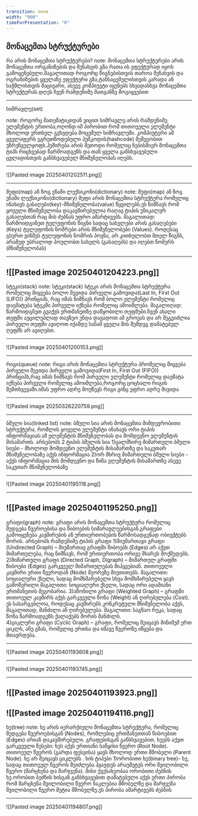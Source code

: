 ```yaml
---
transition: none
width: "900"
timeForPresentation: "0"
---
```

მონაცემთა სტრუქტურები
---
რა არის მონაცემთა სტრუქტურები?
note:
	მონაცემთა სტრუქტურები არის მონაცემთა ორგანიზების და შენახვის გზა რათა ის ეფექტურად იყოს გამოყენებული.მაგალითად როგორც წიგნებისთვის თაროა შენახვის და ოგრანიზების ყველაზე ეფექტური გზა,ტანსაცემელისთვის კარადა ან საჭმლისთვის მაცივარი, ასევე კომპიუეტი იყენებს სხვადასხვა მონაცემთა სტრუქტურას.დღეს ჩვენ რამდენიმე მათგანზე მოგიყვებით
	
---


 სიმრავლე(set)
 
note:
	 როგორც მათემატიკიდან ვიცით სიმრავლე არის რამდენიმე ელემენტის ერთობა,ოღონდ იმ პირობით რომ თითოეული ელემენტი მხოლოდ ერთხელ გვხვდება მოცემულ სიმრავლეში. კომპიუტერი ამ ყველაფერს ეგრეთწოდებული ჰეშკოდის(hashcode) მეშვეობით უზრუნველყოფს.ჰეშირება არის მეთოდი რომელიც ნებისმიერ მონაცემთა ტიპს რიცხვებად წარმოადგენს და თან ყველა განსხვავებული ცვლადისთვის განსხვავებულ მნიშვნელობას იღებს.



---
![[Pasted image 20250401202511.png]]

---
მეფი(map) ან ზოგ ენაში ლექსიკონი(dictionary)
note:
	მეფი(map) ან ზოგ ენაში ლექსიკონი(dictionary)
	მეფი არის მონაცემთა სტრუქტურა რომელიც ინახავს გასაღები(key)-მნიშვნელობა(value) წყვილებს.ეს ნიშნავს რომ ყოველი მნიშვნელობა დაკავშირებულია რაღაც ტიპის უნიკალურ გასაღებთან რაც მის ძებნას უფრო ამარტივებს.
	 მაგალითად:
	წარმოიდგინეთ ტელეფონის წიგნი სადაც სახელები არის გასაღებები (Keys) ტელეფონის ნომრები არის მნიშვნელობები (Values).
	როდესაც გსურთ ვინმეს ტელეფონის ნომრის პოვნა, არ კითხულობთ მთელ წიგნს, არამედ უბრალოდ პოულობთ სახელს (გასაღებს) და იღებთ ნომერს (მნიშვნელობას)

---
![[Pasted image 20250401204223.png]]
---
სტეკი(stack)
note:
	სტეკი(stack)
	სტეკი არის მონაცემთა სტრუქტურა რომელიც მიყვება ბოლო შევიდა პირველი გამოვიდა(Last In, First Out (LIFO)) პრინციპს, რაც იმას ნიშნავს რომ ბოლო ელემენტი რომელიც დაემატება სტეკში პირველი იქნება რომელიც ამოიშლება.
	მაგალიღად:
	წარმოიდგნეთ გვაქვს ერთმანეთზე დაწყობილი თეფშები.ჩვენ ახალი თეფში აუცილებლად თავზეო უნდა დავადოთ ამ გროვას და არ შეგვიძლია პირველი თეფში ავიღოთ იქამდე სანამ ყველა მის შემდეგ დამატებულ ღეფშს არ ავიღებთ.

---
![[Pasted image 20250401200153.png]]

---

რიგი(queue)
note:
	რიგი არის მონაცემთა სტრუქტურა პრომელიც მიყვება პირველი შევიდა პირველი გამოვიდა(First In, First Out (FIFO)) პრინციპს,რაც იმას ნიშნავს რომ პირველი ელემენტი რომელიც დაემატა იქნება პირველი რომელიც ამოიშლება,როგორც ცოცხალი რიგის შემთხვევაში.იმას უფრო ადრე მოუწევს რიგი ვინც უფრო ადრე მივიდა

---

![[Pasted image 20250326220759.png]]

---

ბმული სია(linked list)
note:
	ბმული სია  არის მონაცემთა მიმდევრობითი სტრუქტურა, რომლის ყოველი ელემენტი ინახავს ორი ტიპის ინფორმაციას:ამ ელემენტის მნიშვნელობას და მომდევნო ელემენტის მისამართს.
	არსებობს 2 ტიპის ბმულის სია
	1)ცალმხირვ მიმართული ბმული სიები - მხოლოდ მომდევნო ელემენტის მისამართზე და საკუთარ მნიშვნელობაზე აქვს ინფორმაცია
	2)ორ მხრივ მიმართული ბმული სიები - აქვს ინფორმაცია მის მომდევნო და წინა ელემენტის მისამართზე ასევე საკუთარ მნიშვნელობაზე

---
![[Pasted image 20250401195118.png]]

---
![[Pasted image 20250401195250.png]]
---
გრაფი(graph)
note:
	გრაფი არის მონაცემთა სტრუქტურა რომელიც შედგება წვეროებისა და წიბოების სიმარავლეებისგან.გრაფები გამოიყენება კავშირების ან ურთიერთობების წარმოსადგენად ობიექტებს შორის.
	არსებობს რამდენიმე ტიპის გრაფი
	1)მიუმართავი გრაფი (Undirected Graph) – მიუმართავ გრაფში წიბოებს (Edges) არ აქვთ მიმართულება, რაც ნიშნავს, რომ ურთიერთობა ორივე მხარეს მოქმედებს.
	2)მიმართული გრაფი (Directed Graph, Digraph) – მიმართულ გრაფში წიბოები (Edges) გარკვეულ მიმართულებას მიჰყვებიან. თითოეული კავშირი ერთი წვეროდან (Node) მეორეზე მიუთითებს.
	მაგალითი: სოციალური ქსელი, სადაც მომხმარებელი სხვა მომხმარებელი ყავს გამოწერილი 
	მაგალითი: სოციალური ქსელი, სადაც ორი ადამიანი ერთმანეთის მეგობარია.
	3)აწონილი გრაფი (Weighted Graph) – გრაფში თითოეულ კავშირს აქვს გარკვეული წონა (Weight) ან ღირებულება (Cost). ეს სასარგებლოა, როდესაც კავშირებს კონკრეტული მნიშვნელობა აქვს, მაგალითად, მანძილი ან ღირებულება.
	მაგალითი: საგზაო რუკა, სადაც წონა წარმოადგენს ქალაქებს შორის მანძილს.	
	4)ციკლური გრაფი (Cyclic Graph) – გრაფი, რომელიც შეიცავს მინიმუმ ერთ ციკლს, ანუ გზას, რომელიც ერთსა და იმავე წვეროზე იწყება და მთავრდება. 

---
![[Pasted image 20250401193608.png]]

---

![[Pasted image 20250401193745.png]]

---



![[Pasted image 20250401193923.png]]
---
![[Pasted image 20250401194116.png]]
---
ხე(tree)
note:
	ხე არის იერარქიული მონაცემთა სტრუქტურა, რომელიც შედგება წვეროებისგან (Nodes), რომლებიც ერთმანეთთან წიბოებით (Edges) არიან დაკავშირებული.
	გრაფებისგან განსხვავებით, ხეებს აქვთ გარკვეული წესები:
	 ხეს აქვს ერთიანი საწყისი წვერო (Root Node).
	 თითოეულ წვეროს (გარდა ფესვისა) ყავს მხოლოდ ერთი მშობელი (Parent Node).
	 ხე არ შეიცავს ციკლებს .
	 ხის ტიპები
	 1)ორობითი ხე(binary tree)- ხე, სადაც თითოეულ წვეროს შეიძლება ჰყავდეს არაუმეტეს ორი შვილობილი წვერო (მარცხენა და მარჯვენა). მისი ქვესახეობაა ორობითი ძებნის ხე.ორობით ბეძნის ხისგან განსხვავებით დამატებული აქვს ერთი პირობა რომ მარცხენა შვილობილი წვერო ნაკლებია მშობელზე და მარჯვენა შვილობილი წვერო მეტია მშობელზე.ეს პირობა ამარტივებს ძებნის 

---


![[Pasted image 20250401194807.png]]